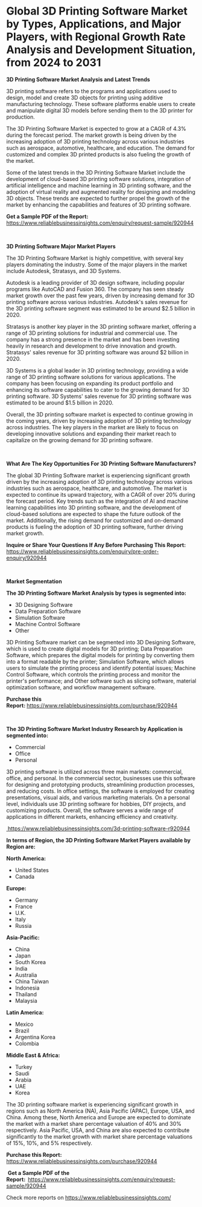 <p><h1>Global 3D Printing Software Market by Types, Applications, and Major Players, with Regional Growth Rate Analysis and Development Situation, from 2024 to 2031</h1></p><p><strong>3D Printing Software Market Analysis and Latest Trends</strong></p>
<p><p>3D printing software refers to the programs and applications used to design, model and create 3D objects for printing using additive manufacturing technology. These software platforms enable users to create and manipulate digital 3D models before sending them to the 3D printer for production. </p><p>The 3D Printing Software Market is expected to grow at a CAGR of 4.3% during the forecast period. The market growth is being driven by the increasing adoption of 3D printing technology across various industries such as aerospace, automotive, healthcare, and education. The demand for customized and complex 3D printed products is also fueling the growth of the market. </p><p>Some of the latest trends in the 3D Printing Software Market include the development of cloud-based 3D printing software solutions, integration of artificial intelligence and machine learning in 3D printing software, and the adoption of virtual reality and augmented reality for designing and modeling 3D objects. These trends are expected to further propel the growth of the market by enhancing the capabilities and features of 3D printing software.</p></p>
<p><strong>Get a Sample PDF of the Report:&nbsp;</strong> <a href="https://www.reliablebusinessinsights.com/enquiry/request-sample/920944">https://www.reliablebusinessinsights.com/enquiry/request-sample/920944</a></p>
<p>&nbsp;</p>
<p><strong>3D Printing Software Major Market Players</strong></p>
<p><p>The 3D Printing Software Market is highly competitive, with several key players dominating the industry. Some of the major players in the market include Autodesk, Stratasys, and 3D Systems.</p><p>Autodesk is a leading provider of 3D design software, including popular programs like AutoCAD and Fusion 360. The company has seen steady market growth over the past few years, driven by increasing demand for 3D printing software across various industries. Autodesk's sales revenue for the 3D printing software segment was estimated to be around $2.5 billion in 2020.</p><p>Stratasys is another key player in the 3D printing software market, offering a range of 3D printing solutions for industrial and commercial use. The company has a strong presence in the market and has been investing heavily in research and development to drive innovation and growth. Stratasys' sales revenue for 3D printing software was around $2 billion in 2020.</p><p>3D Systems is a global leader in 3D printing technology, providing a wide range of 3D printing software solutions for various applications. The company has been focusing on expanding its product portfolio and enhancing its software capabilities to cater to the growing demand for 3D printing software. 3D Systems' sales revenue for 3D printing software was estimated to be around $1.5 billion in 2020.</p><p>Overall, the 3D printing software market is expected to continue growing in the coming years, driven by increasing adoption of 3D printing technology across industries. The key players in the market are likely to focus on developing innovative solutions and expanding their market reach to capitalize on the growing demand for 3D printing software.</p></p>
<p>&nbsp;</p>
<p><strong>What Are The Key Opportunities For 3D Printing Software Manufacturers?</strong></p>
<p><p>The global 3D Printing Software market is experiencing significant growth driven by the increasing adoption of 3D printing technology across various industries such as aerospace, healthcare, and automotive. The market is expected to continue its upward trajectory, with a CAGR of over 20% during the forecast period. Key trends such as the integration of AI and machine learning capabilities into 3D printing software, and the development of cloud-based solutions are expected to shape the future outlook of the market. Additionally, the rising demand for customized and on-demand products is fueling the adoption of 3D printing software, further driving market growth.</p></p>
<p><strong>Inquire or Share Your Questions If Any Before Purchasing This Report:</strong> <a href="https://www.reliablebusinessinsights.com/enquiry/pre-order-enquiry/920944">https://www.reliablebusinessinsights.com/enquiry/pre-order-enquiry/920944</a></p>
<p>&nbsp;</p>
<p><strong>Market Segmentation</strong></p>
<p><strong>The 3D Printing Software Market Analysis by types is segmented into:</strong></p>
<p><ul><li>3D Designing Software</li><li>Data Preparation Software</li><li>Simulation Software</li><li>Machine Control Software</li><li>Other</li></ul></p>
<p><p>3D Printing Software market can be segmented into 3D Designing Software, which is used to create digital models for 3D printing; Data Preparation Software, which prepares the digital models for printing by converting them into a format readable by the printer; Simulation Software, which allows users to simulate the printing process and identify potential issues; Machine Control Software, which controls the printing process and monitor the printer's performance; and Other software such as slicing software, material optimization software, and workflow management software.</p></p>
<p><strong>Purchase this Report:&nbsp;</strong><a href="https://www.reliablebusinessinsights.com/purchase/920944">https://www.reliablebusinessinsights.com/purchase/920944</a></p>
<p>&nbsp;</p>
<p><strong>The 3D Printing Software Market Industry Research by Application is segmented into:</strong></p>
<p><ul><li>Commercial</li><li>Office</li><li>Personal</li></ul></p>
<p><p>3D printing software is utilized across three main markets: commercial, office, and personal. In the commercial sector, businesses use this software for designing and prototyping products, streamlining production processes, and reducing costs. In office settings, the software is employed for creating presentations, visual aids, and various marketing materials. On a personal level, individuals use 3D printing software for hobbies, DIY projects, and customizing products. Overall, the software serves a wide range of applications in different markets, enhancing efficiency and creativity.</p></p>
<p><a href="https://www.reliablebusinessinsights.com/3d-printing-software-r920944">&nbsp;https://www.reliablebusinessinsights.com/3d-printing-software-r920944</a></p>
<p><strong>In terms of Region, the 3D Printing Software Market Players available by Region are:</strong></p>
<p>
    <p> <strong> North America: </strong>
        <ul>
            <li>United States</li>
            <li>Canada</li>
        </ul>
        </p> 
    <p> <strong> Europe: </strong>
        <ul>
            <li>Germany</li>
            <li>France</li>
            <li>U.K.</li>
            <li>Italy</li>
            <li>Russia</li>
        </ul>
        </p> 
    <p> <strong> Asia-Pacific: </strong>
        <ul>
            <li>China</li>
            <li>Japan</li>
            <li>South Korea</li>
            <li>India</li>
            <li>Australia</li>
            <li>China Taiwan</li>
            <li>Indonesia</li>
            <li>Thailand</li>
            <li>Malaysia</li>
        </ul>
        </p> 
    <p> <strong> Latin America: </strong>
        <ul>
            <li>Mexico</li>
            <li>Brazil</li>
            <li>Argentina Korea</li>
            <li>Colombia</li>
        </ul>
        </p> 
    <p> <strong> Middle East & Africa: </strong>
        <ul>
            <li>Turkey</li>
            <li>Saudi</li>
            <li>Arabia</li>
            <li>UAE</li>
            <li>Korea</li>
        </ul>
    </p>
    </p>
<p><p>The 3D printing software market is experiencing significant growth in regions such as North America (NA), Asia Pacific (APAC), Europe, USA, and China. Among these, North America and Europe are expected to dominate the market with a market share percentage valuation of 40% and 30% respectively. Asia Pacific, USA, and China are also expected to contribute significantly to the market growth with market share percentage valuations of 15%, 10%, and 5% respectively.</p></p>
<p><strong>Purchase this Report: </strong><a href="https://www.reliablebusinessinsights.com/purchase/920944">https://www.reliablebusinessinsights.com/purchase/920944</a></p>
<p>&nbsp;<strong>Get a Sample PDF of the Report:&nbsp;&nbsp;</strong><a href="https://www.reliablebusinessinsights.com/enquiry/request-sample/920944">https://www.reliablebusinessinsights.com/enquiry/request-sample/920944</a></p>
<p><strong></strong></p>
<p>Check more reports on <a href="https://www.reliablebusinessinsights.com/">https://www.reliablebusinessinsights.com/</a></p>
